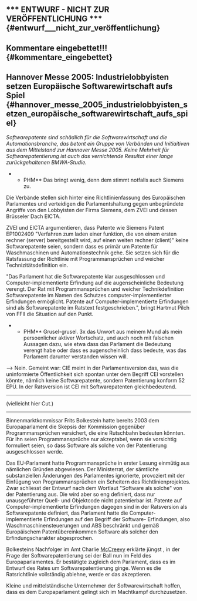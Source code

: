 ## \*\*\* ENTWURF - NICHT ZUR VERÖFFENTLICHUNG \*\*\* {#entwurf___nicht_zur_veröffentlichung}

## Kommentare eingebettet!!! {#kommentare_eingebettet}

## Hannover Messe 2005: Industrielobbyisten setzen Europäische Softwarewirtschaft aufs Spiel {#hannover_messe_2005_industrielobbyisten_setzen_europäische_softwarewirtschaft_aufs_spiel}

*Softwarepatente sind schädlich für die Softwarewirtschaft und die
Automationsbranche, das betont ein Gruppe von Verbänden und Initiaitiven
aus dem Mittelstand zur Hannover Messe 2005. Keine Mehrheit für
Softwarepatentierung ist auch das vernichtende Resultat einer lange
zurückgehaltenen BMWA-Studie.*

-   -   PHM\*\* Das bringt wenig, denn dem stimmt notfalls auch Siemens
        zu.

Die Verbände stellen sich hinter eine Richtlinienfassung des
Europäischen Parlamentes und verteidigen die Parlamentshaltung gegen
unbegründete Angriffe von den Lobbyisten der Firma Siemens, dem ZVEI und
dessen Brüsseler Dach EICTA.

ZVEI und EICTA argumentieren, dass Patente wie Siemens Patent EP1002409
\"Verfahren zum laden einer funktion, die von einem ersten rechner
(server) bereitgestellt wird, auf einen weiten rechner (client)\" keine
Softwarepatente seien, sondern dass es primär um Patente für
Waschmaschinen und Automationstechnik gehe. Sie setzen sich für die
Ratsfassung der Richtlinie mit Programmansprüchen und weicher
Technizitätsdefinition ein.

\"Das Parlament hat die Softwarepatente klar ausgeschlossen und
Computer-implementierte Erfindung auf die augenscheinliche Bedeutung
verengt. Der Rat mit Programmansprüchen und weicher Technikdefinition
Softwarepatente im Namen des Schutzes computer-implementierter
Erfindungen ermöglicht. Patente auf Computer-implementierte Erfindungen
sind als Softwarepatente im Ratstext festgeschrieben.\", bringt Hartmut
Pilch von FFII die Situation auf den Punkt.

-   -   PHM\*\* Grusel-grusel. 3x das Unwort aus meinem Mund als mein
        persoenlicher aktiver Wortschatz, und auch noch mit falschen
        Aussagen dazu, wie etwa dass das Parlament die Bedeutung verengt
        habe oder dass es augenscheinlich dass bedeute, was das
        Parlament darunter verstanden wissen will.

\--\> Nein. Gemeint war: CIE meint in der Parlamentsversion das, was die
uninformierte Öffentlichkeit sich spontan unter dem Begriff CEI
vorstellen könnte, nämlich keine Softwarepatente, sondern Patentierung
konform 52 EPÜ. In der Ratsversion ist CEI mit Softwarepatenten
gleichbedeutend.

------------------------------------------------------------------------

(vielleicht hier Cut.)

------------------------------------------------------------------------

Binnenmarktkommissar Frits Bolkestein hatte bereits 2003 dem
Europaparlament die Skepsis der Kommission gegenüber Programmansprüchen
versichert, die eine Rutschbahn bedeuten könnten. Für ihn seien
Programmansprüche nur akzeptabel, wenn sie vorsichtig formuliert seien,
so dass Software als solche von der Patentierung ausgeschlossen werde.

Das EU-Parlament hatte Programmansprüche in erster Lesung einmütig aus
nämlichen Gründen abgewiesen. Der Ministerrat, der sämtliche
substanziellen Änderungen des Parlamentes ignorierte, provoziert mit der
Einfügung von Programmansprüchen ein Scheitern des Richtlinienprojektes.
Zwar schliesst der Entwurf nach dem Wortlaut \"Software als solche\" von
der Patentierung aus. Die wird aber so eng definiert, dass nur
unausgeführter Quell- und Objektcode nicht patentierbar ist. Patente auf
Computer-implementierte Erfindungen dagegen sind in der Ratsversion als
Softwarepatente definiert, das Parlament hatte die
Computer-implementierte Erfindungen auf den Begriff der Software-
Erfindungen, also Waschmaschinensteuerungen und ABS beschränkt und gemäß
Europäischem Patentübereinkommen Software als solcher den
Erfindungscharakter abgesprochen.

Bolkesteins Nachfolger im Amt Charlie [McCreevy](McCreevy "wikilink")
erklärte jüngst , in der Frage der Softwarepatentierung sei der Ball nun
im Feld des Europaparlamentes. Er bestätigte zugleich dem Parlament,
dass es im Entwurf des Rates um Softwarepatentierung ginge. Wenn es die
Ratsrichtlinie vollständig ablehne, werde er das akzeptieren.

Kleine und mittelständische Unternehmer der Softwarewirtschaft hoffen,
dass es dem Europaparlament gelingt sich im Machtkampf durchzusetzen.
